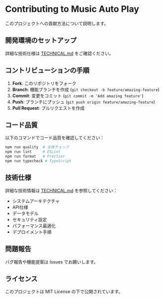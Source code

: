 # Contributing to Music Auto Play

このプロジェクトへの貢献方法について説明します。

## 開発環境のセットアップ

詳細な技術仕様は [TECHNICAL.md](./TECHNICAL.md) をご確認ください。

## コントリビューションの手順

1. **Fork**: このリポジトリをフォーク
2. **Branch**: 機能ブランチを作成 (`git checkout -b feature/amazing-feature`)
3. **Commit**: 変更をコミット (`git commit -m 'Add amazing feature'`)
4. **Push**: ブランチにプッシュ (`git push origin feature/amazing-feature`)
5. **Pull Request**: プルリクエストを作成

## コード品質

以下のコマンドでコード品質を確認してください：

```bash
npm run quality  # 全体チェック
npm run lint     # ESLint
npm run format   # Prettier
npm run typecheck # TypeScript
```

## 技術仕様

詳細な技術情報は [TECHNICAL.md](./TECHNICAL.md) を参照してください：

- システムアーキテクチャ
- API仕様
- データモデル
- セキュリティ設定
- パフォーマンス最適化
- デプロイメント手順

## 問題報告

バグ報告や機能提案は Issues でお願いします。

## ライセンス

このプロジェクトは MIT License の下で公開されています。
